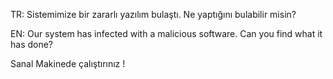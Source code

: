 TR: Sistemimize bir zararlı yazılım bulaştı. Ne yaptığını bulabilir misin?

EN: Our system has infected with a malicious software. Can you find what it has done?

Sanal Makinede çalıştırınız !

